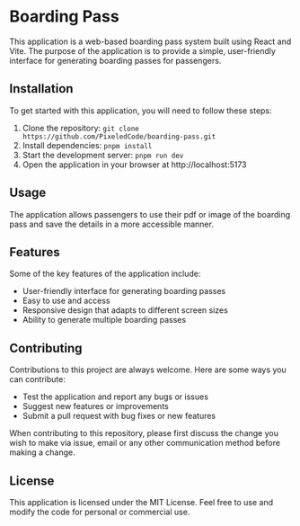 # Boarding Pass

This application is a web-based boarding pass system built using React and Vite. The purpose of the application is to provide a simple, user-friendly interface for generating boarding passes for passengers.

## Installation

To get started with this application, you will need to follow these steps:

1. Clone the repository: `git clone https://github.com/PixeledCode/boarding-pass.git`
2. Install dependencies: `pnpm install`
3. Start the development server: `pnpm run dev`
4. Open the application in your browser at http://localhost:5173

## Usage

The application allows passengers to use their pdf or image of the boarding pass and save the details in a more accessible manner.

## Features

Some of the key features of the application include:

- User-friendly interface for generating boarding passes
- Easy to use and access
- Responsive design that adapts to different screen sizes
- Ability to generate multiple boarding passes

## Contributing

Contributions to this project are always welcome. Here are some ways you can contribute:

- Test the application and report any bugs or issues
- Suggest new features or improvements
- Submit a pull request with bug fixes or new features

When contributing to this repository, please first discuss the change you wish to make via issue, email or any other communication method before making a change.

## License

This application is licensed under the MIT License. Feel free to use and modify the code for personal or commercial use.
